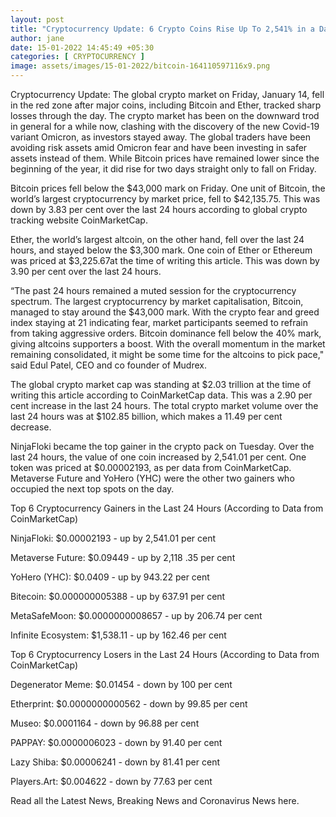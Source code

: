 ```yaml
---
layout: post
title: "Cryptocurrency Update: 6 Crypto Coins Rise Up To 2,541% in a Day. Check List Here"
author: jane 
date: 15-01-2022 14:45:49 +05:30 
categories: [ CRYPTOCURRENCY ] 
image: assets/images/15-01-2022/bitcoin-164110597116x9.png
---
```

Cryptocurrency Update: The global crypto market on Friday, January 14, fell in the red zone after major coins, including Bitcoin and Ether, tracked sharp losses through the day. The crypto market has been on the downward trod in general for a while now, clashing with the discovery of the new Covid-19 variant Omicron, as investors stayed away. The global traders have been avoiding risk assets amid Omicron fear and have been investing in safer assets instead of them. While Bitcoin prices have remained lower since the beginning of the year, it did rise for two days straight only to fall on Friday.

Bitcoin prices fell below the $43,000 mark on Friday. One unit of Bitcoin, the world’s largest cryptocurrency by market price, fell to $42,135.75. This was down by 3.83 per cent over the last 24 hours according to global crypto tracking website CoinMarketCap.

Ether, the world’s largest altcoin, on the other hand, fell over the last 24 hours, and stayed below the $3,300 mark. One coin of Ether or Ethereum was priced at $3,225.67at the time of writing this article. This was down by 3.90 per cent over the last 24 hours.

“The past 24 hours remained a muted session for the cryptocurrency spectrum. The largest cryptocurrency by market capitalisation, Bitcoin, managed to stay around the $43,000 mark. With the crypto fear and greed index staying at 21 indicating fear, market participants seemed to refrain from taking aggressive orders. Bitcoin dominance fell below the 40% mark, giving altcoins supporters a boost. With the overall momentum in the market remaining consolidated, it might be some time for the altcoins to pick pace," said Edul Patel, CEO and co founder of Mudrex.

The global crypto market cap was standing at $2.03 trillion at the time of writing this article according to CoinMarketCap data. This was a 2.90 per cent increase in the last 24 hours. The total crypto market volume over the last 24 hours was at $102.85 billion, which makes a 11.49 per cent decrease.

NinjaFloki became the top gainer in the crypto pack on Tuesday. Over the last 24 hours, the value of one coin increased by 2,541.01 per cent. One token was priced at $0.00002193, as per data from CoinMarketCap. Metaverse Future and YoHero (YHC) were the other two gainers who occupied the next top spots on the day.

Top 6 Cryptocurrency Gainers in the Last 24 Hours (According to Data from CoinMarketCap)

NinjaFloki: $0.00002193 - up by 2,541.01 per cent

Metaverse Future: $0.09449 - up by 2,118 .35 per cent

YoHero (YHC): $0.0409 - up by 943.22 per cent

Bitecoin: $0.000000005388 - up by 637.91 per cent

MetaSafeMoon: $0.0000000008657 - up by 206.74 per cent

Infinite Ecosystem: $1,538.11 - up by 162.46 per cent

Top 6 Cryptocurrency Losers in the Last 24 Hours (According to Data from CoinMarketCap)

Degenerator Meme: $0.01454 - down by 100 per cent

Etherprint: $0.0000000000562 - down by 99.85 per cent

Museo: $0.0001164 - down by 96.88 per cent

PAPPAY: $0.0000006023 - down by 91.40 per cent

Lazy Shiba: $0.00006241 - down by 81.41 per cent

Players.Art: $0.004622 - down by 77.63 per cent

Read all the Latest News, Breaking News and Coronavirus News here.